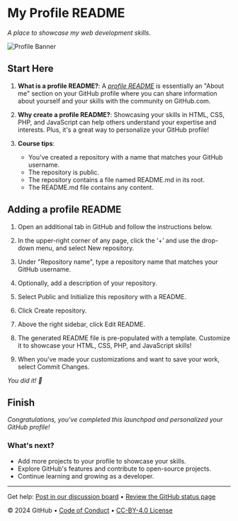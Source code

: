 # My Profile README

_A place to showcase my web development skills._

![Profile Banner](banner_image_url_here)

## Start Here

1. **What is a profile README?**: A _[profile README](https://docs.github.com/account-and-profile/setting-up-and-managing-your-github-profile/customizing-your-profile/managing-your-profile-readme)_ is essentially an "About me" section on your GitHub profile where you can share information about yourself and your skills with the community on GitHub.com.

2. **Why create a profile README?**: Showcasing your skills in HTML, CSS, PHP, and JavaScript can help others understand your expertise and interests. Plus, it's a great way to personalize your GitHub profile!

3. **Course tips**:
   - You've created a repository with a name that matches your GitHub username.
   - The repository is public.
   - The repository contains a file named README.md in its root.
   - The README.md file contains any content.

</details>

## Adding a profile README

1. Open an additional tab in GitHub and follow the instructions below.

2. In the upper-right corner of any page, click the ‘+’ and use the drop-down menu, and select New repository.

3. Under "Repository name", type a repository name that matches your GitHub username.

4. Optionally, add a description of your repository.

5. Select Public and Initialize this repository with a README.

6. Click Create repository.

7. Above the right sidebar, click Edit README.

8. The generated README file is pre-populated with a template. Customize it to showcase your HTML, CSS, PHP, and JavaScript skills!

9. When you've made your customizations and want to save your work, select Commit Changes.

_You did it! :tada:_

## Finish

_Congratulations, you've completed this launchpad and personalized your GitHub profile!_

### What's next?

- Add more projects to your profile to showcase your skills.
- Explore GitHub's features and contribute to open-source projects.
- Continue learning and growing as a developer.

</details>

---

Get help: [Post in our discussion board](https://github.com/skills/.github/discussions) &bull; [Review the GitHub status page](https://www.githubstatus.com/)

&copy; 2024 GitHub &bull; [Code of Conduct](https://www.contributor-covenant.org/version/2/1/code_of_conduct/code_of_conduct.md) &bull; [CC-BY-4.0 License](https://creativecommons.org/licenses/by/4.0/legalcode)
